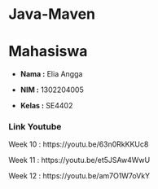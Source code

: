 # Java-Maven 

<h1 align="left">Mahasiswa</h1>

- **Nama :** Elia Angga

- **NIM :** 1302204005

- **Kelas :** SE4402

<h3 align="left">Link Youtube</h3>
  
<p align="left"> Week 10 : https://youtu.be/63n0RkKKUc8 </p>

<p align="left"> Week 11 : https://youtu.be/et5JSAw4WwU </p>

<p align="left"> Week 12 : https://youtu.be/am7O1W7oVkY </p>
